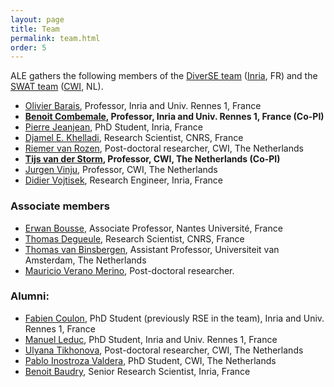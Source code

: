 ```yaml
---
layout: page
title: Team
permalink: team.html
order: 5
---
```


ALE gathers the following members of the [DiverSE team](http://diverse.irisa.fr/) ([Inria](https://www.inria.fr/), FR) and 
the [SWAT team](https://www.cwi.nl/research-groups/software-analysis-and-transformation) ([CWI](https://www.cwi.nl), NL).

* [Olivier Barais](https://olivier.barais.fr), Professor, Inria and Univ. Rennes 1, France
* **[Benoit Combemale](https://www.irit.fr/~Benoit.Combemale/), Professor, Inria and Univ. Rennes 1, France (Co-PI)**
* [Pierre Jeanjean](https://pjeanjean.github.io/), PhD Student, Inria, France
* [Djamel E. Khelladi](http://people.irisa.fr/Djamel-Eddine.Khelladi/), Research Scientist, CNRS, France
* [Riemer van Rozen](https://www.cwi.nl/people/riemer-van-rozen), Post-doctoral researcher, CWI, The Netherlands
* **[Tijs van der Storm](http://homepages.cwi.nl/~storm/), Professor, CWI, The Netherlands (Co-PI)**
* [Jurgen Vinju](http://www.cwi.nl/~jurgenv), Professor, CWI, The Netherlands
* [Didier Vojtisek](http://people.rennes.inria.fr/Didier.Vojtisek), Research Engineer, Inria, France

### Associate members

* [Erwan Bousse]([https://tdegueul.github.io/](https://bousse-e.univ-nantes.io/)), Associate Professor, Nantes Université, France
* [Thomas Degueule](https://tdegueul.github.io/), Research Scientist, CNRS, France
* [Thomas van Binsbergen](http://www.ltvanbinsbergen.nl/), Assistant Professor, Universiteit van Amsterdam, The Netherlands
* [Mauricio Verano Merino](https://maveme.github.io/), Post-doctoral researcher.

### Alumni:

* [Fabien Coulon](http://www.doyoubuzz.com/fabien-coulon), PhD Student (previously RSE in the team), Inria and Univ. Rennes 1, France
* [Manuel Leduc](https://mleduc.xyz/), PhD Student, Inria and Univ. Rennes 1, France
* [Ulyana Tikhonova](https://www.cwi.nl/people/ulyana-tikhonova), Post-doctoral researcher, CWI, The Netherlands
* [Pablo Inostroza Valdera](https://www.cwi.nl/people/pablo-inostroza-valdera), PhD Student, CWI, The Netherlands
* [Benoit Baudry](https://people.rennes.inria.fr/Benoit.Baudry/), Senior Research Scientist, Inria, France
